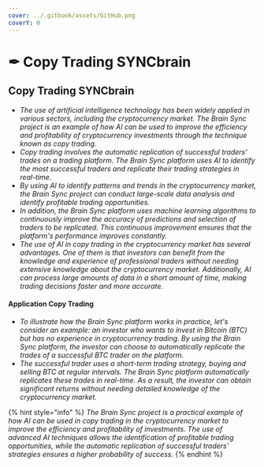 ```yaml
---
cover: ../.gitbook/assets/GitHub.png
coverY: 0
---
```


# ✒ Copy Trading SYNCbrain

## Copy Trading SYNCbrain

* _The use of artificial intelligence technology has been widely applied in various sectors, including the cryptocurrency market. The Brain Sync project is an example of how AI can be used to improve the efficiency and profitability of cryptocurrency investments through the technique known as copy trading._
* _Copy trading involves the automatic replication of successful traders' trades on a trading platform. The Brain Sync platform uses AI to identify the most successful traders and replicate their trading strategies in real-time._
* _By using AI to identify patterns and trends in the cryptocurrency market, the Brain Sync project can conduct large-scale data analysis and identify profitable trading opportunities._
* _In addition, the Brain Sync platform uses machine learning algorithms to continuously improve the accuracy of predictions and selection of traders to be replicated. This continuous improvement ensures that the platform's performance improves constantly._
* _The use of AI in copy trading in the cryptocurrency market has several advantages. One of them is that investors can benefit from the knowledge and experience of professional traders without needing extensive knowledge about the cryptocurrency market. Additionally, AI can process large amounts of data in a short amount of time, making trading decisions faster and more accurate._

#### Application Copy Trading&#x20;

* _To illustrate how the Brain Sync platform works in practice, let's consider an example: an investor who wants to invest in Bitcoin (BTC) but has no experience in cryptocurrency trading. By using the Brain Sync platform, the investor can choose to automatically replicate the trades of a successful BTC trader on the platform._
* _The successful trader uses a short-term trading strategy, buying and selling BTC at regular intervals. The Brain Sync platform automatically replicates these trades in real-time. As a result, the investor can obtain significant returns without needing detailed knowledge of the cryptocurrency market._

{% hint style="info" %}
_The Brain Sync project is a practical example of how AI can be used in copy trading in the cryptocurrency market to improve the efficiency and profitability of investments. The use of advanced AI techniques allows the identification of profitable trading opportunities, while the automatic replication of successful traders' strategies ensures a higher probability of success._
{% endhint %}

